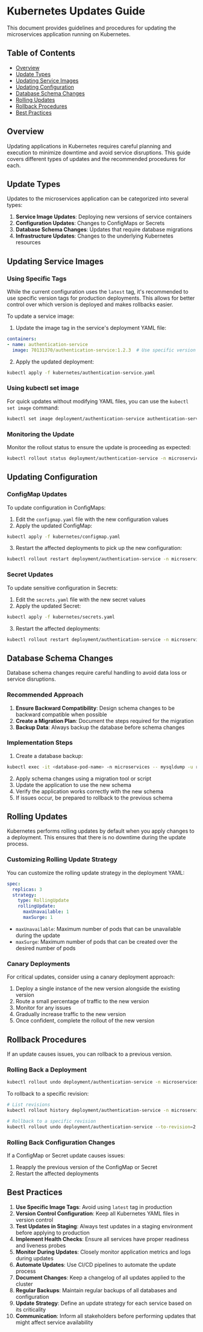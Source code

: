 # Kubernetes Updates Guide

This document provides guidelines and procedures for updating the microservices application running on Kubernetes.

## Table of Contents

- [Overview](#overview)
- [Update Types](#update-types)
- [Updating Service Images](#updating-service-images)
- [Updating Configuration](#updating-configuration)
- [Database Schema Changes](#database-schema-changes)
- [Rolling Updates](#rolling-updates)
- [Rollback Procedures](#rollback-procedures)
- [Best Practices](#best-practices)

## Overview

Updating applications in Kubernetes requires careful planning and execution to minimize downtime and avoid service disruptions. This guide covers different types of updates and the recommended procedures for each.

## Update Types

Updates to the microservices application can be categorized into several types:

1. **Service Image Updates**: Deploying new versions of service containers
2. **Configuration Updates**: Changes to ConfigMaps or Secrets
3. **Database Schema Changes**: Updates that require database migrations
4. **Infrastructure Updates**: Changes to the underlying Kubernetes resources

## Updating Service Images

### Using Specific Tags

While the current configuration uses the `latest` tag, it's recommended to use specific version tags for production deployments. This allows for better control over which version is deployed and makes rollbacks easier.

To update a service image:

1. Update the image tag in the service's deployment YAML file:

```yaml
containers:
- name: authentication-service
  image: 70131370/authentication-service:1.2.3  # Use specific version instead of 'latest'
```

2. Apply the updated deployment:

```bash
kubectl apply -f kubernetes/authentication-service.yaml
```

### Using kubectl set image

For quick updates without modifying YAML files, you can use the `kubectl set image` command:

```bash
kubectl set image deployment/authentication-service authentication-service=70131370/authentication-service:1.2.3 -n microservices
```

### Monitoring the Update

Monitor the rollout status to ensure the update is proceeding as expected:

```bash
kubectl rollout status deployment/authentication-service -n microservices
```

## Updating Configuration

### ConfigMap Updates

To update configuration in ConfigMaps:

1. Edit the `configmap.yaml` file with the new configuration values
2. Apply the updated ConfigMap:

```bash
kubectl apply -f kubernetes/configmap.yaml
```

3. Restart the affected deployments to pick up the new configuration:

```bash
kubectl rollout restart deployment/authentication-service -n microservices
```

### Secret Updates

To update sensitive configuration in Secrets:

1. Edit the `secrets.yaml` file with the new secret values
2. Apply the updated Secret:

```bash
kubectl apply -f kubernetes/secrets.yaml
```

3. Restart the affected deployments:

```bash
kubectl rollout restart deployment/authentication-service -n microservices
```

## Database Schema Changes

Database schema changes require careful handling to avoid data loss or service disruptions.

### Recommended Approach

1. **Ensure Backward Compatibility**: Design schema changes to be backward compatible when possible
2. **Create a Migration Plan**: Document the steps required for the migration
3. **Backup Data**: Always backup the database before schema changes

### Implementation Steps

1. Create a database backup:

```bash
kubectl exec -it <database-pod-name> -n microservices -- mysqldump -u root -p<password> <database-name> > backup.sql
```

2. Apply schema changes using a migration tool or script
3. Update the application to use the new schema
4. Verify the application works correctly with the new schema
5. If issues occur, be prepared to rollback to the previous schema

## Rolling Updates

Kubernetes performs rolling updates by default when you apply changes to a deployment. This ensures that there is no downtime during the update process.

### Customizing Rolling Update Strategy

You can customize the rolling update strategy in the deployment YAML:

```yaml
spec:
  replicas: 3
  strategy:
    type: RollingUpdate
    rollingUpdate:
      maxUnavailable: 1
      maxSurge: 1
```

- `maxUnavailable`: Maximum number of pods that can be unavailable during the update
- `maxSurge`: Maximum number of pods that can be created over the desired number of pods

### Canary Deployments

For critical updates, consider using a canary deployment approach:

1. Deploy a single instance of the new version alongside the existing version
2. Route a small percentage of traffic to the new version
3. Monitor for any issues
4. Gradually increase traffic to the new version
5. Once confident, complete the rollout of the new version

## Rollback Procedures

If an update causes issues, you can rollback to a previous version.

### Rolling Back a Deployment

```bash
kubectl rollout undo deployment/authentication-service -n microservices
```

To rollback to a specific revision:

```bash
# List revisions
kubectl rollout history deployment/authentication-service -n microservices

# Rollback to a specific revision
kubectl rollout undo deployment/authentication-service --to-revision=2 -n microservices
```

### Rolling Back Configuration Changes

If a ConfigMap or Secret update causes issues:

1. Reapply the previous version of the ConfigMap or Secret
2. Restart the affected deployments

## Best Practices

1. **Use Specific Image Tags**: Avoid using `latest` tag in production
2. **Version Control Configuration**: Keep all Kubernetes YAML files in version control
3. **Test Updates in Staging**: Always test updates in a staging environment before applying to production
4. **Implement Health Checks**: Ensure all services have proper readiness and liveness probes
5. **Monitor During Updates**: Closely monitor application metrics and logs during updates
6. **Automate Updates**: Use CI/CD pipelines to automate the update process
7. **Document Changes**: Keep a changelog of all updates applied to the cluster
8. **Regular Backups**: Maintain regular backups of all databases and configuration
9. **Update Strategy**: Define an update strategy for each service based on its criticality
10. **Communication**: Inform all stakeholders before performing updates that might affect service availability